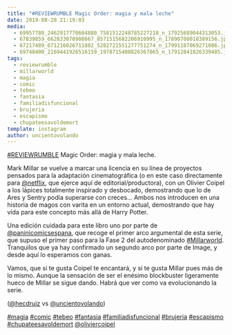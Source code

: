 ```yaml
---
title: "#REVIEWRUMBLE Magic Order: magia y mala leche"
date: 2019-08-28 21:19:03
media: 
  - 69957780_2462917770604880_7581512248785227218_n_17925689044313053.jpg
  - 67839859_662833070908667_8571515682206910995_n_17890708018389156.jpg
  - 67217489_671216026711802_5282721551277751274_n_17991187069271086.jpg
  - 69748400_2169441926516159_1978715408826367065_n_17912841826339485.jpg
tags: 
  - reviewrumble
  - millarworld
  - magia
  - comic
  - tebeo
  - fantasia
  - familiadisfuncional
  - brujeria
  - escapismo
  - chupateesavoldemort
template: instagram
author: uncientovolando
---
```


[#REVIEWRUMBLE](/tags/reviewrumble) Magic Order: magia y mala leche.

Mark Millar se vuelve a marcar una licencia en su línea de proyectos pensados para la adaptación cinematográfica (o en este caso directamente para [@netflix](https://instagram.com/netflix), que ejerce aquí de editorial/productora), con un Olivier Coipel a los lápices totalmente inspirado y desbocado, demostrando que lo de Ares y Sentry podía superarse con creces... Ambos nos introducen en una historia de magos con varita en un entorno actual, demostrando que hay vida para este concepto más allá de Harry Potter.

Una edición cuidada para este libro uno por parte de [@paninicomicsespana](https://instagram.com/paninicomicsespana), que recoge el primer arco argumental de esta serie, que supuso el primer paso para la Fase 2 del autodenominado [#Millarworld](/tags/millarworld). Tranquilos que ya hay confirmado un segundo arco por parte de Image, y desde aquí lo esperamos con ganas.

Vamos, que si te gusta Coipel te encantará, y si te gusta Millar pues más de lo mismo. Aunque la sensación de ser el enésimo blockbuster ligeramente hueco de Millar se sigue dando. Habrá que ver como va evolucionando la serie.

([@hecdruiz](https://instagram.com/hecdruiz) vs [@uncientovolando](https://instagram.com/uncientovolando))

[#magia](/tags/magia) [#comic](/tags/comic) [#tebeo](/tags/tebeo) [#fantasia](/tags/fantasia) [#familiadisfuncional](/tags/familiadisfuncional) [#brujeria](/tags/brujeria) [#escapismo](/tags/escapismo) [#chupateesavoldemort](/tags/chupateesavoldemort) [@oliviercoipel](https://instagram.com/oliviercoipel)
